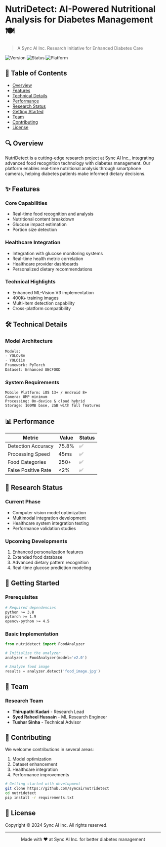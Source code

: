 # NutriDetect: AI-Powered Nutritional Analysis for Diabetes Management 🍽️

> A Sync AI Inc. Research Initiative for Enhanced Diabetes Care

![Version](https://img.shields.io/badge/version-2.0-blue)
![Status](https://img.shields.io/badge/status-research-orange)
![Platform](https://img.shields.io/badge/platform-mobile%20%7C%20web-lightgrey)

## 📑 Table of Contents
- [Overview](#overview)
- [Features](#features)
- [Technical Details](#technical-details)
- [Performance](#performance)
- [Research Status](#research-status)
- [Getting Started](#getting-started)
- [Team](#team)
- [Contributing](#contributing)
- [License](#license)

## 🔍 Overview

NutriDetect is a cutting-edge research project at Sync AI Inc., integrating advanced food recognition technology with diabetes management. Our platform enables real-time nutritional analysis through smartphone cameras, helping diabetes patients make informed dietary decisions.

## ✨ Features

### Core Capabilities
- Real-time food recognition and analysis
- Nutritional content breakdown
- Glucose impact estimation
- Portion size detection

### Healthcare Integration
- Integration with glucose monitoring systems
- Real-time health metric correlation
- Healthcare provider dashboards
- Personalized dietary recommendations

### Technical Highlights
- Enhanced ML-Vision V3 implementation
- 400K+ training images
- Multi-item detection capability
- Cross-platform compatibility

## 🛠️ Technical Details

### Model Architecture
```python
Models:
- YOLOv8m
- YOLO11m
Framework: PyTorch
Dataset: Enhanced UECFOOD
```

### System Requirements
```
Mobile Platform: iOS 13+ / Android 8+
Camera: 8MP minimum
Processing: On-device & cloud hybrid
Storage: 100MB base, 2GB with full features
```

## 📊 Performance

| Metric | Value | Status |
|--------|--------|--------|
| Detection Accuracy | 75.8% | ✅ |
| Processing Speed | 45ms | ✅ |
| Food Categories | 250+ | ✅ |
| False Positive Rate | <2% | ✅ |

## 🔬 Research Status

### Current Phase
- Computer vision model optimization
- Multimodal integration development
- Healthcare system integration testing
- Performance validation studies

### Upcoming Developments
1. Enhanced personalization features
2. Extended food database
3. Advanced dietary pattern recognition
4. Real-time glucose prediction modeling

## 🚀 Getting Started

### Prerequisites
```bash
# Required dependencies
python >= 3.8
pytorch >= 1.9
opencv-python >= 4.5
```

### Basic Implementation
```python
from nutridetect import FoodAnalyzer

# Initialize the analyzer
analyzer = FoodAnalyzer(model='v2.0')

# Analyze food image
results = analyzer.detect('food_image.jpg')
```

## 👥 Team

### Research Team
- **Thirupathi Kadari** - Research Lead
- **Syed Raheel Hussain** - ML Research Engineer
- **Tushar Sinha** - Technical Advisor

## 🤝 Contributing

We welcome contributions in several areas:
1. Model optimization
2. Dataset enhancement
3. Healthcare integration
4. Performance improvements

```bash
# Getting started with development
git clone https://github.com/syncai/nutridetect
cd nutridetect
pip install -r requirements.txt
```

## 📄 License

Copyright © 2024 Sync AI Inc. All rights reserved.

---

<p align="center">
Made with ❤️ at Sync AI Inc. for better diabetes management
</p>
